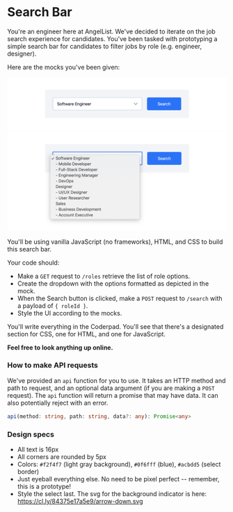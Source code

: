 # Search Bar

You're an engineer here at AngelList. We've decided to iterate on the job search experience for candidates. You've been tasked with prototyping a simple search bar for candidates to filter jobs by role (e.g. engineer, designer).

Here are the mocks you've been given:

<img src="mock.png" width="700" />
<img src="expanded.png" width="700" />

You'll be using vanilla JavaScript (no frameworks), HTML, and CSS to build this search bar.

Your code should:
- Make a `GET` request to `/roles` retrieve the list of role options.
- Create the dropdown with the options formatted as depicted in the mock.
- When the Search button is clicked, make a `POST` request to `/search` with a payload of `{ roleId }`.
- Style the UI according to the mocks.

You'll write everything in the Coderpad. You'll see that there's a designated section for CSS, one for HTML, and one for JavaScript.

**Feel free to look anything up online.**

### How to make API requests

We've provided an `api` function for you to use. It takes an HTTP method and path to request, and an optional data argument (if you are making a `POST` request). The `api` function will return a promise that may have data. It can also potentially reject with an error.

```typescript
api(method: string, path: string, data?: any): Promise<any>
```

### Design specs

- All text is 16px
- All corners are rounded by 5px
- Colors: `#f2f4f7` (light gray background), `#0f6fff` (blue), `#acbdd5` (select border)
- Just eyeball everything else. No need to be pixel perfect -- remember, this is a prototype!
- Style the select last. The svg for the background indicator is here: https://cl.ly/84375e17a5e9/arrow-down.svg
